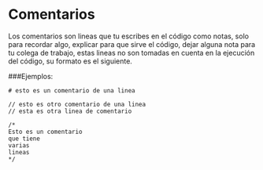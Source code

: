 # Comentarios
Los comentarios son lineas que tu escribes en el código como notas, solo para recordar algo, explicar para que sirve el código, dejar alguna nota para tu colega de trabajo, estas lineas no son tomadas en cuenta en la ejecución del código,  su formato es el siguiente.


###Ejemplos: 

```
# esto es un comentario de una linea
```

```
// esto es otro comentario de una linea
// esta es otra linea de comentario
```

```
/*
Esto es un comentario
que tiene
varias 
lineas
*/
```

